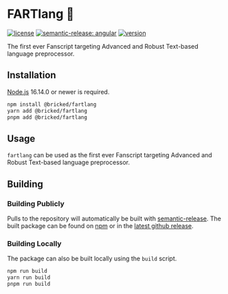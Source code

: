 # FARTlang 💨

[![license](https://custom-icon-badges.demolab.com/github/license/brckd/fartlang?logo=law)](LICENSE.md)
[![semantic-release: angular](https://img.shields.io/badge/semantic--release-angular-e10079?logo=semantic-release)](https://github.com/semantic-release/semantic-release)
[![version](https://img.shields.io/npm/v/@bricked/fartlang?color=crimson&logo=npm)](https://www.npmjs.com/package/@bricked/fartlang)

The first ever Fanscript targeting Advanced and Robust Text-based language preprocessor. 


## Installation

[Node.js](https://nodejs.org/) 16.14.0 or newer is required.

```sh
npm install @bricked/fartlang
yarn add @bricked/fartlang
pnpm add @bricked/fartlang
```

## Usage

`fartlang` can be used as the first ever Fanscript targeting Advanced and Robust Text-based language preprocessor. 

## Building

### Building Publicly

Pulls to the repository will automatically be built with [semantic-release](https://github.com/semantic-release/npm).
The built package can be found on [npm](https://www.npmjs.com/package/@bricked/fartlang?activeTab=code) or in the
[latest github release](https://github.com/brckd/fartlang/releases/latest).

### Building Locally

The package can also be built locally using the `build` script.

```sh
npm run build
yarn run build
pnpm run build
```
